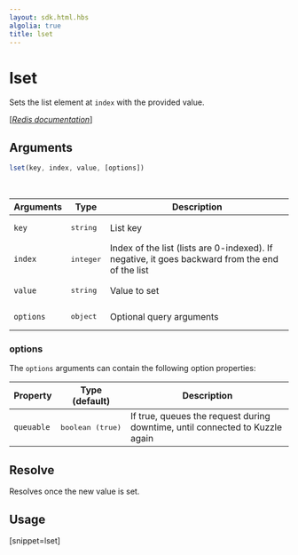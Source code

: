 ```yaml
---
layout: sdk.html.hbs
algolia: true
title: lset
---
```


# lset

Sets the list element at `index` with the provided value.

[[_Redis documentation_]](https://redis.io/commands/lset)

## Arguments

```js
lset(key, index, value, [options])
```

<br/>

| Arguments    | Type    | Description |
|--------------|---------|-------------|
| `key` | <pre>string</pre> | List key |
| `index` | <pre>integer</pre> | Index of the list (lists are 0-indexed). If negative, it goes backward from the end of the list |
| `value` | <pre>string</pre> | Value to set |
| ``options`` | <pre>object</pre> | Optional query arguments |

### options

The `options` arguments can contain the following option properties:

| Property   | Type (default)   | Description                       |
| ---------- | ------- | --------------------------------- |
| `queuable` | <pre>boolean (true)</pre> | If true, queues the request during downtime, until connected to Kuzzle again |

## Resolve

Resolves once the new value is set.

## Usage

[snippet=lset]

